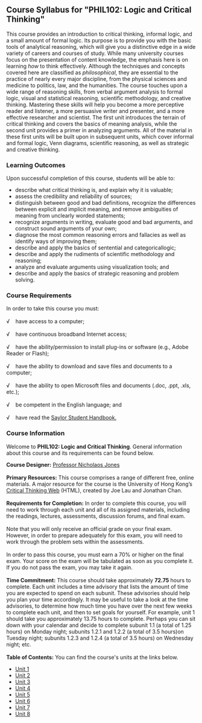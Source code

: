 Course Syllabus for "PHIL102: Logic and Critical Thinking"
----------------------------------------------------------

This course provides an introduction to critical thinking, informal
logic, and a small amount of formal logic. Its purpose is to provide you
with the basic tools of analytical reasoning, which will give you a
distinctive edge in a wide variety of careers and courses of study.
While many university courses focus on the presentation of content
knowledge, the emphasis here is on learning *how* to think effectively.
Although the techniques and concepts covered here are classified as
*philosophical*, they are essential to the practice of nearly every
major discipline, from the physical sciences and medicine to politics,
law, and the humanities. The course touches upon a wide range of
reasoning skills, from verbal argument analysis to formal logic, visual
and statistical reasoning, scientific methodology, and creative
thinking. Mastering these skills will help you become a more perceptive
reader and listener, a more persuasive writer and presenter, and a more
effective researcher and scientist. The first unit introduces the
terrain of critical thinking and covers the basics of meaning analysis,
while the second unit provides a primer in analyzing arguments. All of
the material in these first units will be built upon in subsequent
units, which cover informal and formal logic, Venn diagrams, scientific
reasoning, as well as strategic and creative thinking.

### Learning Outcomes

Upon successful completion of this course, students will be able to:  

-   describe what critical thinking is, and explain why it is valuable;
-   assess the credibility and reliability of sources;
-   distinguish between good and bad definitions, recognize the
    differences between explicit and implicit meaning, and remove
    ambiguities of meaning from unclearly worded statements;
-   recognize arguments in writing, evaluate good and bad arguments, and
    construct sound arguments of your own;
-   diagnose the most common reasoning errors and fallacies as well as
    identify ways of improving them;
-   describe and apply the basics of sentential and categoricallogic;
-   describe and apply the rudiments of scientific methodology and
    reasoning;
-   analyze and evaluate arguments using visualization tools; and
-   describe and apply the basics of strategic reasoning and problem
    solving.

### Course Requirements

In order to take this course you must:  
    
 √    have access to a computer;  
    
 √    have continuous broadband Internet access;  
    
 √    have the ability/permission to install plug-ins or software (e.g.,
Adobe Reader or Flash);  
    
 √    have the ability to download and save files and documents to a
computer;  
    
 √    have the ability to open Microsoft files and documents (.doc,
.ppt, .xls, etc.);  
    
 √    be competent in the English language; and  
    
 √    have read the [Saylor Student
Handbook.](http://www.saylor.org/site/wp-content/uploads/2012/05/Saylor-StudentHandbook.pdf)

### Course Information

Welcome to **PHIL102: Logic and Critical Thinking**. General information
about this course and its requirements can be found below.  
  
 **Course Designer:** [Professor Nicholaos
Jones](http://www.saylor.org/faculty-h-n/#ProfessorNicholaosJones)  
    
 **Primary Resources:** This course comprises a range of different free,
online materials. A major resource for the course is the University of
Hong Kong’s [Critical Thinking
Web](http://philosophy.hku.hk/think/critical/improve.php) (HTML),
created by Joe Lau and Jonathan Chan.  
    
 **Requirements for Completion:** In order to complete this course, you
will need to work through each unit and all of its assigned materials,
including the readings, lectures, assessments, discussion forums, and
final exam.  
    
 Note that you will only receive an official grade on your final exam.
However, in order to prepare adequately for this exam, you will need to
work through the problem sets within the assessments.  
    
 In order to pass this course, you must earn a 70% or higher on the
final exam. Your score on the exam will be tabulated as soon as you
complete it. If you do not pass the exam, you may take it again.  
    
 **Time Commitment:** This course should take approximately **72.75**
hours to complete. Each unit includes a time advisory that lists the
amount of time you are expected to spend on each subunit. These
advisories should help you plan your time accordingly. It may be useful
to take a look at the time advisories, to determine how much time you
have over the next few weeks to complete each unit, and then to set
goals for yourself. For example, unit 1 should take you approximately
13.75 hours to complete. Perhaps you can sit down with your calendar and
decide to complete subunit 1.1 (a total of 1.25 hours) on Monday night;
subunits 1.2.1 and 1.2.2 (a total of 3.5 hours)on Tuesday night;
subunits 1.2.3 and 1.2.4 (a total of 3.5 hours) on Wednesday night;
etc.  
    
**Table of Contents:** You can find the course's units at the links below.

- [Unit 1](https://legacy.saylor.org/phil101/Unit01/)
- [Unit 2](https://legacy.saylor.org/phil101/Unit02/)
- [Unit 3](https://legacy.saylor.org/phil101/Unit03/)
- [Unit 4](https://legacy.saylor.org/phil101/Unit04/)
- [Unit 5](https://legacy.saylor.org/phil101/Unit05/)
- [Unit 6](https://legacy.saylor.org/phil101/Unit06/)
- [Unit 7](https://legacy.saylor.org/phil101/Unit07/)
- [Unit 8](https://legacy.saylor.org/phil101/Unit08/)

